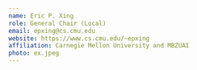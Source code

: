 ```yaml
---
name: Eric P. Xing
role: General Chair (Local)
email: epxing@cs.cmu.edu
website: https://www.cs.cmu.edu/~epxing
affiliation: Carnegie Mellon University and MBZUAI
photo: ex.jpeg
---
```

